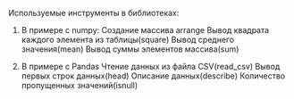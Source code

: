 Используемые инструменты в библиотеках:
1. В примере с numpy:
   Создание массива arrange
   Вывод квадрата каждого элемента из таблицы(square)
   Вывод среднего значения(mean)
   Вывод суммы элементов массива(sum)

2. В примере с Pandas
   Чтение данных из файла CSV(read_csv)
   Вывод первых строк данных(head)
   Описание данных(describe)
   Количество пропущенных значений(isnull)

   
